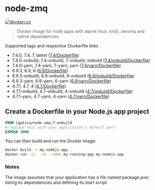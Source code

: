 # node-zmq

[![dockeri.co](http://dockeri.co/image/lgatica/node-zmq)](https://registry.hub.docker.com/lgatica/node-zmq/)

> Docker Image for node apps with alpine linux, krb5, zeromq and native dependencies

Supported tags and respective Dockerfile links

- 7.4.0, 7.4, 7, latest ([7.4/Dockerfile](https://github.com/lgaticaq/node-zmq/blob/master/7.4.0/Dockerfile))
- 7.4.0-onbuild, 7.4-onbuild, 7-onbuild, onbuild ([7.4/onbuild/Dockerfile](https://github.com/lgaticaq/node-zmq/blob/master/7.4.0/onbuild/Dockerfile))
- 7.4.0-yarn, 7.4-yarn, 7-yarn, yarn ([7.4/yarn/Dockerfile](https://github.com/lgaticaq/node-zmq/blob/master/7.4.0/yarn/Dockerfile))
- 6.9.3, 6.9, 6 ([6.9/Dockerfile](https://github.com/lgaticaq/node-zmq/blob/master/6.9.3/Dockerfile))
- 6.9.3-onbuild, 6.9-onbuild, 6-onbuild ([6.9/onbuild/Dockerfile](https://github.com/lgaticaq/node-zmq/blob/master/6.9.3/onbuild/Dockerfile))
- 6.9.3-yarn, 6.9-yarn, 6-yarn ([6.9/yarn/Dockerfile](https://github.com/lgaticaq/node-zmq/blob/master/6.9.3/yarn/Dockerfile))
- 4.7.1, 4.7, 4 ([4.7/Dockerfile](https://github.com/lgaticaq/node-zmq/blob/master/4.7.1/Dockerfile))
- 4.7.1-onbuild, 4.7-onbuild, 4-onbuild ([4.7/onbuild/Dockerfile](https://github.com/lgaticaq/node-zmq/blob/master/4.7.1/onbuild/Dockerfile))
- 4.7.1-yarn, 4.7-yarn, 4-yarn ([4.7/yarn/Dockerfile](https://github.com/lgaticaq/node-zmq/blob/master/4.7.1/yarn/Dockerfile))

## Create a Dockerfile in your Node.js app project
```dockerfile
FROM lgatica/node-zmq:7-onbuild
# replace this with your application's default port
EXPOSE 3000
```

You can then build and run the Docker image:

```bash
docker build -t my-nodejs-app .
docker run -it --rm --name my-running-app my-nodejs-app
```

### Notes
The image assumes that your application has a file named package.json listing its dependencies and defining its start script.
